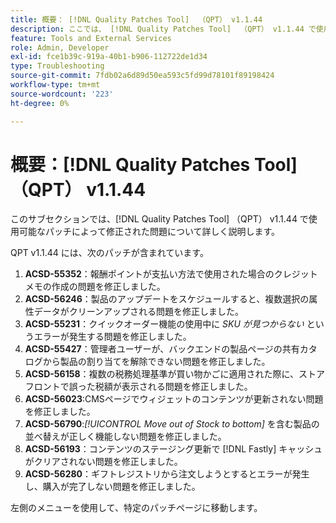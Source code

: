 ```yaml
---
title: 概要： [!DNL Quality Patches Tool]  （QPT） v1.1.44
description: ここでは、 [!DNL Quality Patches Tool]  （QPT） v1.1.44 で使用可能なパッチによって修正された問題について詳しく説明します。
feature: Tools and External Services
role: Admin, Developer
exl-id: fce1b39c-919a-40b1-b906-112722de1d34
type: Troubleshooting
source-git-commit: 7fdb02a6d89d50ea593c5fd99d78101f89198424
workflow-type: tm+mt
source-wordcount: '223'
ht-degree: 0%

---
```


# 概要：[!DNL Quality Patches Tool] （QPT） v1.1.44

このサブセクションでは、[!DNL Quality Patches Tool] （QPT） v1.1.44 で使用可能なパッチによって修正された問題について詳しく説明します。

QPT v1.1.44 には、次のパッチが含まれています。

1. **ACSD-55352**：報酬ポイントが支払い方法で使用された場合のクレジットメモの作成の問題を修正しました。
1. **ACSD-56246**：製品のアップデートをスケジュールすると、複数選択の属性データがクリーンアップされる問題を修正しました。
1. **ACSD-55231**：クイックオーダー機能の使用中に *SKU が見つからない* というエラーが発生する問題を修正しました。
1. **ACSD-55427**：管理者ユーザーが、バックエンドの製品ページの共有カタログから製品の割り当てを解除できない問題を修正しました。
1. **ACSD-56158**：複数の税務処理基準が買い物かごに適用された際に、ストアフロントで誤った税額が表示される問題を修正しました。
1. **ACSD-56023**:CMSページでウィジェットのコンテンツが更新されない問題を修正しました。
1. **ACSD-56790**:*[!UICONTROL Move out of Stock to bottom]* を含む製品の並べ替えが正しく機能しない問題を修正しました。
1. **ACSD-56193**：コンテンツのステージング更新で [!DNL Fastly] キャッシュがクリアされない問題を修正しました。
1. **ACSD-56280**：ギフトレジストリから注文しようとするとエラーが発生し、購入が完了しない問題を修正しました。

左側のメニューを使用して、特定のパッチページに移動します。
